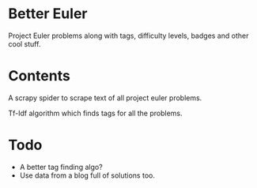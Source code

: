 
# Better Euler

Project Euler problems along with tags, difficulty levels, badges and other cool stuff.

# Contents

A scrapy spider to scrape text of all project euler problems.

Tf-Idf algorithm which finds tags for all the problems.

# Todo

* A better tag finding algo?
* Use data from a blog full of solutions too.
